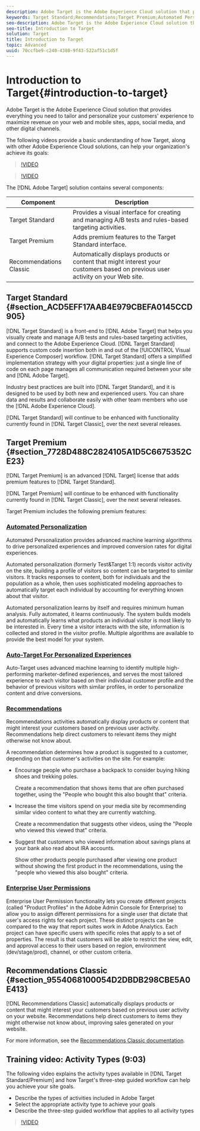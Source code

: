 ```yaml
---
description: Adobe Target is the Adobe Experience Cloud solution that provides everything you need to tailor and personalize your customers' experience to maximize revenue on your web and mobile sites, apps, social media, and other digital channels.
keywords: Target Standard;Recommendations;Target Premium;Automated Personalization;auto-target;auto target;permissions
seo-description: Adobe Target is the Adobe Experience Cloud solution that provides everything you need to tailor and personalize your customers' experience to maximize revenue on your web and mobile sites, apps, social media, and other digital channels.
seo-title: Introduction to Target
solution: Target
title: Introduction to Target
topic: Advanced
uuid: 70ccfbe9-c240-4380-9f43-522af51c1d5f
---
```


# Introduction to Target{#introduction-to-target}

Adobe Target is the Adobe Experience Cloud solution that provides everything you need to tailor and personalize your customers' experience to maximize revenue on your web and mobile sites, apps, social media, and other digital channels.

The following videos provide a basic understanding of how Target, along with other Adobe Experience Cloud solutions, can help your organization's achieve its goals:

>[!VIDEO](https://www.youtube.com/watch?v=O7fFTcV7toI)

>[!VIDEO](https://www.youtube.com/watch?v=qsgXjHdtgYE)

The [!DNL Adobe Target] solution contains several components: 

| Component | Description |
|--- |--- |
|Target Standard|Provides a visual interface for creating and managing A/B tests and rules-based targeting activities.|
|Target Premium|Adds premium features to the Target Standard interface.|
|Recommendations Classic|Automatically displays products or content that might interest your customers based on previous user activity on your Web site.|

## Target Standard {#section_ACD5EFF17AAB4E979CBEFA0145CCD905}

[!DNL Target Standard] is a front-end to [!DNL Adobe Target] that helps you visually create and manage A/B tests and rules-based targeting activities, and connect to the Adobe Experience Cloud. [!DNL Target Standard] supports custom code insertion both in and out of the [!UICONTROL Visual Experience Composer] workflow. [!DNL Target Standard] offers a simplified implementation strategy with your digital properties: just a single line of code on each page manages all communication required between your site and [!DNL Adobe Target].

Industry best practices are built into [!DNL Target Standard], and it is designed to be used by both new and experienced users. You can share data and results and collaborate easily with other team members who use the [!DNL Adobe Experience Cloud].

[!DNL Target Standard] will continue to be enhanced with functionality currently found in [!DNL Target Classic], over the next several releases.

## Target Premium {#section_7728D488C2824105A1D5C6675352CE23}

[!DNL Target Premium] is an advanced [!DNL Target] license that adds premium features to [!DNL Target Standard].

[!DNL Target Premium] will continue to be enhanced with functionality currently found in [!DNL Target Classic], over the next several releases.

Target Premium includes the following premium features: 

### [Automated Personalization](../c-activities/t-automated-personalization/automated-personalization.md#task_8AAF837796D74CF893CA2F88BA1491C9)

Automated Personalization provides advanced machine learning algorithms to drive personalized experiences and improved conversion rates for digital experiences.

Automated personalization (formerly Test&Target 1:1) records visitor activity on the site, building a profile of visitors so content can be targeted to similar visitors. It tracks responses to content, both for individuals and the population as a whole, then uses sophisticated modeling approaches to automatically target each individual by accounting for everything known about that visitor.

Automated personalization learns by itself and requires minimum human analysis. Fully automated, it learns continuously. The system builds models and automatically learns what products an individual visitor is most likely to be interested in. Every time a visitor interacts with the site, information is collected and stored in the visitor profile. Multiple algorithms are available to provide the best model for your system.

### [Auto-Target For Personalized Experiences](../c-activities/auto-target-to-optimize.md#concept_67779E5B7F67427A97D7EA2A6FB919B3)

Auto-Target uses advanced machine learning to identify multiple high-performing marketer-defined experiences, and serves the most tailored experience to each visitor based on their individual customer profile and the behavior of previous visitors with similar profiles, in order to personalize content and drive conversions.

### [Recommendations](../c-recommendations/recommendations.md#concept_7556C8A4543942F2A77B13A29339C0C0)

Recommendations activities automatically display products or content that might interest your customers based on previous user activity. Recommendations help direct customers to relevant items they might otherwise not know about.

A recommendation determines how a product is suggested to a customer, depending on that customer's activities on the site. For example:

* Encourage people who purchase a backpack to consider buying hiking shoes and trekking poles.

  Create a recommendation that shows items that are often purchased together, using the "People who bought this also bought that" criteria.

* Increase the time visitors spend on your media site by recommending similar video content to what they are currently watching.

  Create a recommendation that suggests other videos, using the "People who viewed this viewed that" criteria.

* Suggest that customers who viewed information about savings plans at your bank also read about IRA accounts.

  Show other products people purchased after viewing one product without showing the first product in the recommendations, using the "people who viewed this also bought" criteria.

### [Enterprise User Permissions](../administrating-target/c-user-management/property-channel/property-channel.md#concept_E396B16FA2024ADBA27BC056138F9838)

Enterprise User Permission functionality lets you create different projects (called "Product Profiles" in the Adobe Admin Console for Enterprise) to allow you to assign different permissions for a single user that dictate that user's access rights for each project. These distinct projects can be compared to the way that report suites work in Adobe Analytics. Each project can have specific users with specific roles that apply to a set of properties. The result is that customers will be able to restrict the view, edit, and approval access to their users based on region, environment (dev/stage/prod), channel, or other custom criteria.

## Recommendations Classic {#section_9554068100054D2DBDB298CBE5A0E413}

[!DNL Recommendations Classic] automatically displays products or content that might interest your customers based on previous user activity on your website. Recommendations help direct customers to items they might otherwise not know about, improving sales generated on your website.

For more information, see the [Recommendations Classic documentation](../assets/adobe-recommendations-classic.pdf). 

## Training video: Activity Types (9:03)

The following video explains the activity types available in [!DNL Target Standard/Premium] and how Target's three-step guided workflow can help you achieve your site goals.

* Describe the types of activities included in Adobe Target 
* Select the appropriate activity type to achieve your goals 
* Describe the three-step guided workflow that applies to all activity types

>[!VIDEO](https://www.youtube.com/watch?v=vtHg1pPFJp8)